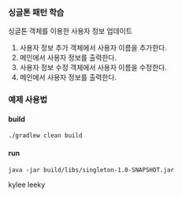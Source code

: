 ### 싱글톤 패턴 학습
싱글톤 객체를 이용한 사용자 정보 업데이트

1. 사용자 정보 추가 객체에서 사용자 이름을 추가한다.
2. 메인에서 사용자 정보를 출력한다.
3. 사용자 정보 수정 객체에서 사용자 이름을 수정한다.
4. 메인에서 사용자 정보를 출력한다.

### 예제 사용법
#### build
``` ./gradlew clean build ```

#### run
``` java -jar build/libs/singleton-1.0-SNAPSHOT.jar ```

kylee
leeky

